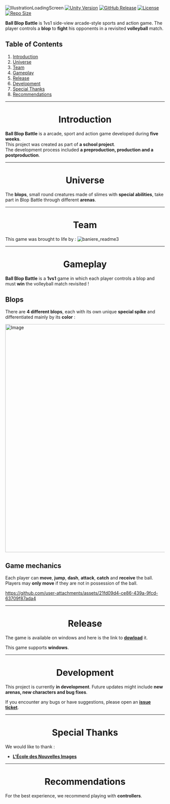 ![IllustrationLoadingScreen](https://github.com/user-attachments/assets/a2b3d9a9-95d4-4461-aa9f-42438d908716)
[![Unity Version](https://img.shields.io/badge/Unity-2022.3.47-blue?style=flat&logo=unity)](https://unity.com/)
[![GitHub Release](https://badgen.net/github/release/Ecole-des-Nouvelles-Images/2024-Arcade-2D-Ball-Blop-Battle)](https://github.com/Ecole-des-Nouvelles-Images/2024-Arcade-2D-Ball-Blop-Battle/releases)
[![License](https://img.shields.io/github/license/Ecole-des-Nouvelles-Images/2024-Arcade-2D-Ball-Blop-Battle)](https://github.com/Ecole-des-Nouvelles-Images/2024-Arcade-2D-Ball-Blop-Battle/blob/main/LICENSE)
[![Repo Size](https://img.shields.io/github/repo-size/Ecole-des-Nouvelles-Images/2024-Arcade-2D-Ball-Blop-Battle?color=lightgrey)](https://github.com/Ecole-des-Nouvelles-Images/2024-Arcade-2D-Ball-Blop-Battle)

**Ball Blop Battle** is 1vs1 side-view arcade-style sports and action game. The player controls a **blop** to **fight** his opponents in a revisited **volleyball** match.

## Table of Contents
1. [Introduction](#introduction)
2. [Universe](#universe)
3. [Team](#team)
4. [Gameplay](#gameplay)
6. [Release](#release)
7. [Development](#development)
8. [Special Thanks](#special-thanks)
9. [Recommendations](#recommendations)

---
<div align="center">
  <h1>Introduction</h1>
</div>

**Ball Blop Battle** is a arcade, sport and action game developed during **five weeks**.  
This project was created as part of **a school project**.  
The development process included **a preproduction, production and a postproduction**.

---
<div align="center">
  <h1>Universe</h1>
</div>

The **blops**, small round creatures made of slimes with **special abilities**, take part in Blop Battle through different **arenas**.

---
<div align="center">
  <h1>Team</h1>
</div>

This game was brought to life by :
![baniere_readme3](https://github.com/user-attachments/assets/163b3ef1-d7d9-4fd6-9f82-01021287457a)

---
<div align="center">
  <h1>Gameplay</h1>
</div>

**Ball Blop Battle** is a **1vs1** game in which each player controls a blop and must **win** the volleyball match revisited !

## Blops
There are **4 different blops**, each with its own unique **special spike** and differentiated mainly by its **color** :

<img src="https://github.com/user-attachments/assets/d6156c0e-b9c4-464a-82c8-40555a30213f" alt="Image" height="720" width="1280">

## Game mechanics
Each player can **move**, **jump**, **dash**, **attack**, **catch** and **receive** the ball. Players may **only move** if they are not in possession of the ball.

https://github.com/user-attachments/assets/21fd09d4-ce86-439a-9fcd-63709f87ada4

---
<div align="center">
  <h1>Release</h1>
</div>

The game is available on windows and here is the link to **[dowload](https://github.com/Ecole-des-Nouvelles-Images/2024-Arcade-2D-Ball-Blop-Battle/releases)** it.

This game supports **windows**.

---
<div align="center">
  <h1>Development</h1>
</div>

This project is currently **in development**. Future updates might include **new arenas, new characters and bug fixes**.  

If you encounter any bugs or have suggestions, please open an **[issue ticket](https://github.com/Ecole-des-Nouvelles-Images/2024-Arcade-2D-Ball-Blop-Battle/issues/new)**.

---
<div align="center">
  <h1>Special Thanks</h1>
</div>

We would like to thank :
- **[L'École des Nouvelles Images](https://www.nouvellesimages.xyz/)**

---
<div align="center">
  <h1>Recommendations</h1>
</div>

For the best experience, we recommend playing with **controllers**.

